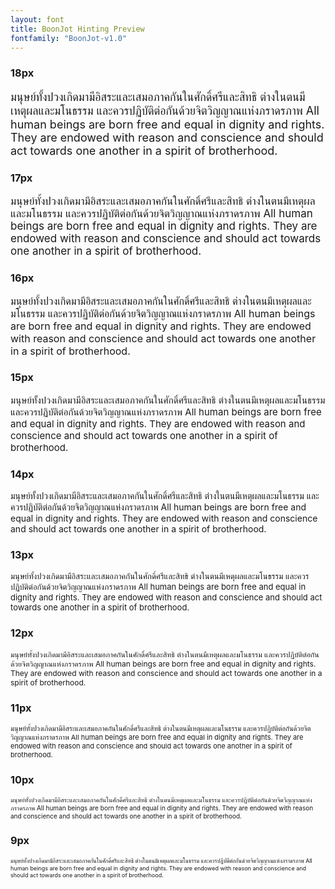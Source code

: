 ```yaml
---
layout: font
title: BoonJot Hinting Preview
fontfamily: "BoonJot-v1.0"
---
```


### 18px
<p style="font-size: 18px">มนุษย์ทั้งปวงเกิดมามีอิสระและเสมอภาคกันในศักดิ์ศรีและสิทธิ ต่างในตนมีเหตุผลและมโนธรรม และควรปฏิบัติต่อกันด้วยจิตวิญญาณแห่งภราดรภาพ All human beings are born free and equal in dignity and rights. They are endowed with reason and conscience and should act towards one another in a spirit of brotherhood.</p>

### 17px
<p style="font-size: 17px">มนุษย์ทั้งปวงเกิดมามีอิสระและเสมอภาคกันในศักดิ์ศรีและสิทธิ ต่างในตนมีเหตุผลและมโนธรรม และควรปฏิบัติต่อกันด้วยจิตวิญญาณแห่งภราดรภาพ All human beings are born free and equal in dignity and rights. They are endowed with reason and conscience and should act towards one another in a spirit of brotherhood.</p>

### 16px
<p style="font-size: 16px">มนุษย์ทั้งปวงเกิดมามีอิสระและเสมอภาคกันในศักดิ์ศรีและสิทธิ ต่างในตนมีเหตุผลและมโนธรรม และควรปฏิบัติต่อกันด้วยจิตวิญญาณแห่งภราดรภาพ All human beings are born free and equal in dignity and rights. They are endowed with reason and conscience and should act towards one another in a spirit of brotherhood.</p>

### 15px
<p style="font-size: 15px">มนุษย์ทั้งปวงเกิดมามีอิสระและเสมอภาคกันในศักดิ์ศรีและสิทธิ ต่างในตนมีเหตุผลและมโนธรรม และควรปฏิบัติต่อกันด้วยจิตวิญญาณแห่งภราดรภาพ All human beings are born free and equal in dignity and rights. They are endowed with reason and conscience and should act towards one another in a spirit of brotherhood.</p>

### 14px
<p style="font-size: 14px">มนุษย์ทั้งปวงเกิดมามีอิสระและเสมอภาคกันในศักดิ์ศรีและสิทธิ ต่างในตนมีเหตุผลและมโนธรรม และควรปฏิบัติต่อกันด้วยจิตวิญญาณแห่งภราดรภาพ All human beings are born free and equal in dignity and rights. They are endowed with reason and conscience and should act towards one another in a spirit of brotherhood.</p>

### 13px
<p style="font-size: 13px">มนุษย์ทั้งปวงเกิดมามีอิสระและเสมอภาคกันในศักดิ์ศรีและสิทธิ ต่างในตนมีเหตุผลและมโนธรรม และควรปฏิบัติต่อกันด้วยจิตวิญญาณแห่งภราดรภาพ All human beings are born free and equal in dignity and rights. They are endowed with reason and conscience and should act towards one another in a spirit of brotherhood.</p>

### 12px
<p style="font-size: 12px">มนุษย์ทั้งปวงเกิดมามีอิสระและเสมอภาคกันในศักดิ์ศรีและสิทธิ ต่างในตนมีเหตุผลและมโนธรรม และควรปฏิบัติต่อกันด้วยจิตวิญญาณแห่งภราดรภาพ All human beings are born free and equal in dignity and rights. They are endowed with reason and conscience and should act towards one another in a spirit of brotherhood.</p>

### 11px
<p style="font-size: 11px">มนุษย์ทั้งปวงเกิดมามีอิสระและเสมอภาคกันในศักดิ์ศรีและสิทธิ ต่างในตนมีเหตุผลและมโนธรรม และควรปฏิบัติต่อกันด้วยจิตวิญญาณแห่งภราดรภาพ All human beings are born free and equal in dignity and rights. They are endowed with reason and conscience and should act towards one another in a spirit of brotherhood.</p>

### 10px
<p style="font-size: 10px">มนุษย์ทั้งปวงเกิดมามีอิสระและเสมอภาคกันในศักดิ์ศรีและสิทธิ ต่างในตนมีเหตุผลและมโนธรรม และควรปฏิบัติต่อกันด้วยจิตวิญญาณแห่งภราดรภาพ All human beings are born free and equal in dignity and rights. They are endowed with reason and conscience and should act towards one another in a spirit of brotherhood.</p>

### 9px
<p style="font-size: 9px">มนุษย์ทั้งปวงเกิดมามีอิสระและเสมอภาคกันในศักดิ์ศรีและสิทธิ ต่างในตนมีเหตุผลและมโนธรรม และควรปฏิบัติต่อกันด้วยจิตวิญญาณแห่งภราดรภาพ All human beings are born free and equal in dignity and rights. They are endowed with reason and conscience and should act towards one another in a spirit of brotherhood.</p>
